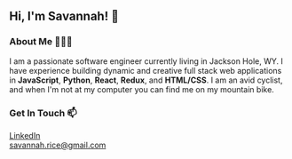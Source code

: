 ## Hi, I'm Savannah! 👋  

### About Me 👩🏻‍💻  

I am a passionate software engineer currently living in Jackson Hole, WY. I have experience building dynamic and creative full stack web applications in **JavaScript**, **Python**, **React**, **Redux**, and **HTML/CSS**. I am an avid cyclist, and when I'm not at my computer you can find me on my mountain bike. 

### Get In Touch 📫
[LinkedIn](https://www.linkedin.com/in/savannah-rice/)<br>
  <savannah.rice@gmail.com>



<!--
**SavannahRice/SavannahRice** is a ✨ _special_ ✨ repository because its `README.md` (this file) appears on your GitHub profile.

Here are some ideas to get you started:

- 🔭 I’m currently working on ...
- 🌱 I’m currently learning ...
- 👯 I’m looking to collaborate on ...
- 🤔 I’m looking for help with ...
- 💬 Ask me about ...
- 📫 How to reach me: ...
- 😄 Pronouns: ...
- ⚡ Fun fact: ...
-->

